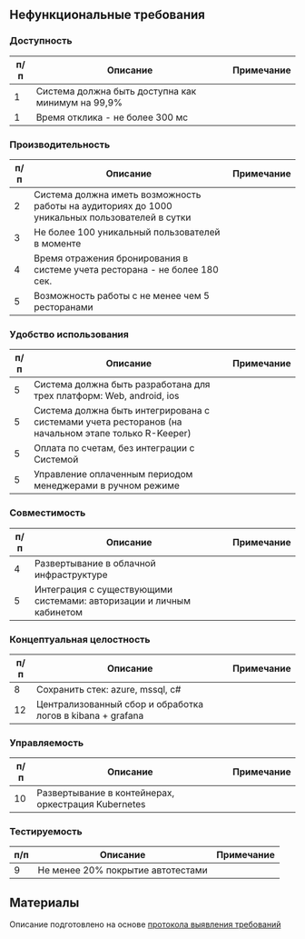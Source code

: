 ## Нефункциональные требования

### Доступность

| п/п | Описание | Примечание  |
| --- | --- | --- |
| 1   | Система должна быть доступна как минимум на 99,9%||
| 1   | Время отклика - не более 300 мс||

### Производительность

| п/п | Описание | Примечание  |
| --- | --- | --- |
| 2   | Система должна иметь возможность работы на аудиториях до 1000 уникальных пользователей в сутки||
| 3   | Не более 100 уникальный пользователей в моменте||
| 4  | Время отражения бронирования в системе учета ресторана - не более 180 сек.||
| 5 | Возможность работы с не менее чем 5 ресторанами||

### Удобство использования

| п/п | Описание | Примечание  |
| --- | --- | --- |
| 5   | Система должна быть разработана для трех платформ: Web, android, ios ||
| 5   | Система должна быть интегрирована с системами учета ресторанов (на начальном этапе только R-Keeper) ||
| 5   | Оплата по счетам, без интеграции с Системой||
| 5   | Управление оплаченным периодом менеджерами в ручном режиме||

### Совместимость

| п/п | Описание | Примечание  |
| --- | --- | --- |
| 4   | Развертывание в облачной инфраструктуре ||
| 5   | Интеграция с существующими системами: авторизации и личным кабинетом||

### Концептуальная целостность

| п/п | Описание | Примечание  |
| --- | --- | --- |
| 8   | Сохранить стек: azure, mssql, c#||
| 12  | Централизованный сбор и обработка логов в kibana + grafana||

### Управляемость

| п/п | Описание | Примечание  |
| --- | --- | --- |
| 10  | Развертывание в контейнерах, оркестрация Kubernetes||

### Тестируемость

| п/п | Описание | Примечание  |
| --- | --- | --- |
| 9  | Не менее 20% покрытие автотестами ||

## Материалы

Описание подготовлено на основе [протокола выявления требований](https://docs.google.com/document/d/1aPl-aG3rSIgHv0BMZC-2WxHjTCtiXMhu/edit#)
